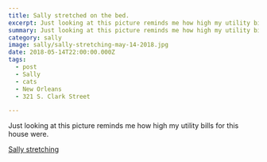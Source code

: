 ```yaml
---
title: Sally stretched on the bed.
excerpt: Just looking at this picture reminds me how high my utility bills for this house were.
summary: Just looking at this picture reminds me how high my utility bills for this house were.
category: sally
image: sally/sally-stretching-may-14-2018.jpg
date: 2018-05-14T22:00:00.000Z
tags:
  - post 
  - Sally
  - cats
  - New Orleans
  - 321 S. Clark Street

---
```


Just looking at this picture reminds me how high my utility bills for this house were.

[Sally stretching](/static/img/sally/sally-stretching-may-14-2018.jpg "Sally stretching")
